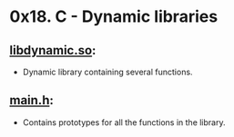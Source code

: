# 0x18. C - Dynamic libraries

## [libdynamic.so](./libdynamic.so):
* Dynamic library containing several functions.
## [main.h](./main.h):
* Contains prototypes for all the functions in the library.
